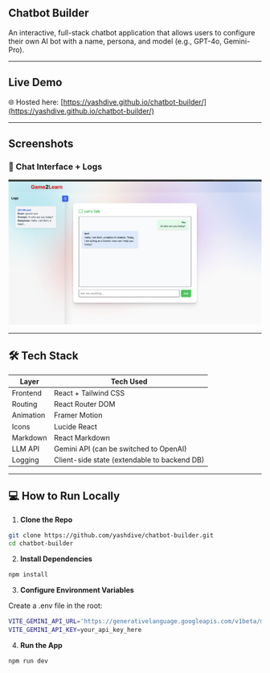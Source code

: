 ## Chatbot Builder

An interactive, full-stack chatbot application that allows users to configure their own AI bot with a name, persona, and model (e.g., GPT-4o, Gemini-Pro).

---

## Live Demo

🌐 Hosted here: [https://yashdive.github.io/chatbot-builder/](https://yashdive.github.io/chatbot-builder/)

---

## Screenshots

### 💬 Chat Interface + Logs
<img src="screenshots/chat-page.png" alt="Chat Interface and Logs" width="600" />


---


## 🛠️ Tech Stack

| Layer       | Tech Used             |
|-------------|------------------------|
| Frontend    | React + Tailwind CSS   |
| Routing     | React Router DOM       |
| Animation   | Framer Motion          |
| Icons       | Lucide React           |
| Markdown    | React Markdown         |
| LLM API     | Gemini API (can be switched to OpenAI) |
| Logging     | Client-side state (extendable to backend DB) |

---

## 💻 How to Run Locally

1. **Clone the Repo**

```bash
git clone https://github.com/yashdive/chatbot-builder.git
cd chatbot-builder
```

2. **Install Dependencies**

```bash
npm install
```

3. **Configure Environment Variables**

Create a .env file in the root:

```bash
VITE_GEMINI_API_URL='https://generativelanguage.googleapis.com/v1beta/models/gemini-2.0-flash:generateContent?key='
VITE_GEMINI_API_KEY=your_api_key_here
```

4. **Run the App**

```bash
npm run dev
```




